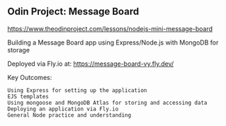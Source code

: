 ## Odin Project: Message Board

https://www.theodinproject.com/lessons/nodejs-mini-message-board

Building a Message Board app using Express/Node.js with MongoDB for storage

Deployed via Fly.io at:
https://message-board-vy.fly.dev/

Key Outcomes:
```
Using Express for setting up the application
EJS templates
Using mongoose and MongoDB Atlas for storing and accessing data
Deploying an application via Fly.io
General Node practice and understanding
```
